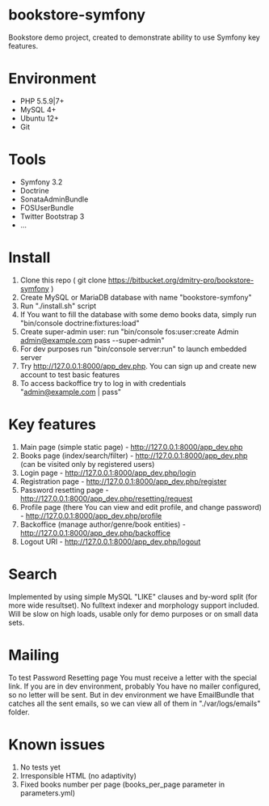 bookstore-symfony
=================

Bookstore demo project, created to demonstrate ability to use Symfony key features.

Environment
=================

 - PHP 5.5.9|7+
 - MySQL 4+
 - Ubuntu 12+
 - Git

Tools
=================

 - Symfony 3.2
 - Doctrine
 - SonataAdminBundle
 - FOSUserBundle
 - Twitter Bootstrap 3
 - ...

Install
=================
1. Clone this repo ( git clone https://bitbucket.org/dmitry-pro/bookstore-symfony )
2. Create MySQL or MariaDB database with name "bookstore-symfony"
3. Run "./install.sh" script
4. If You want to fill the database with some demo books data, simply run "bin/console doctrine:fixtures:load"
5. Create super-admin user: run "bin/console fos:user:create Admin admin@example.com pass --super-admin"
6. For dev purposes run "bin/console server:run" to launch embedded server
7. Try http://127.0.0.1:8000/app_dev.php. You can sign up and create new account to test basic features
8. To access backoffice try to log in with credentials "admin@example.com | pass"

Key features
=================

1. Main page (simple static page) - http://127.0.0.1:8000/app_dev.php
2. Books page (index/search/filter) - http://127.0.0.1:8000/app_dev.php (can be visited only by registered users)
3. Login page - http://127.0.0.1:8000/app_dev.php/login
4. Registration page - http://127.0.0.1:8000/app_dev.php/register
5. Password resetting page - http://127.0.0.1:8000/app_dev.php/resetting/request
3. Profile page (there You can view and edit profile, and change password) - http://127.0.0.1:8000/app_dev.php/profile
4. Backoffice (manage author/genre/book entities) - http://127.0.0.1:8000/app_dev.php/backoffice
5. Logout URI - http://127.0.0.1:8000/app_dev.php/logout

Search
=================

Implemented by using simple MySQL "LIKE" clauses and by-word split (for more wide resultset). No fulltext indexer and morphology support included.
Will be slow on high loads, usable only for demo purposes or on small data sets.

Mailing
=================

To test Password Resetting page You must receive a letter with the special link. If you are in dev environment, probably You have no mailer configured, so no letter will be sent.
But in dev environment we have EmailBundle that catches all the sent emails, so we can view all of them in "./var/logs/emails" folder.

Known issues
=================

1. No tests yet
2. Irresponsible HTML (no adaptivity)
3. Fixed books number per page (books_per_page parameter in parameters.yml)
